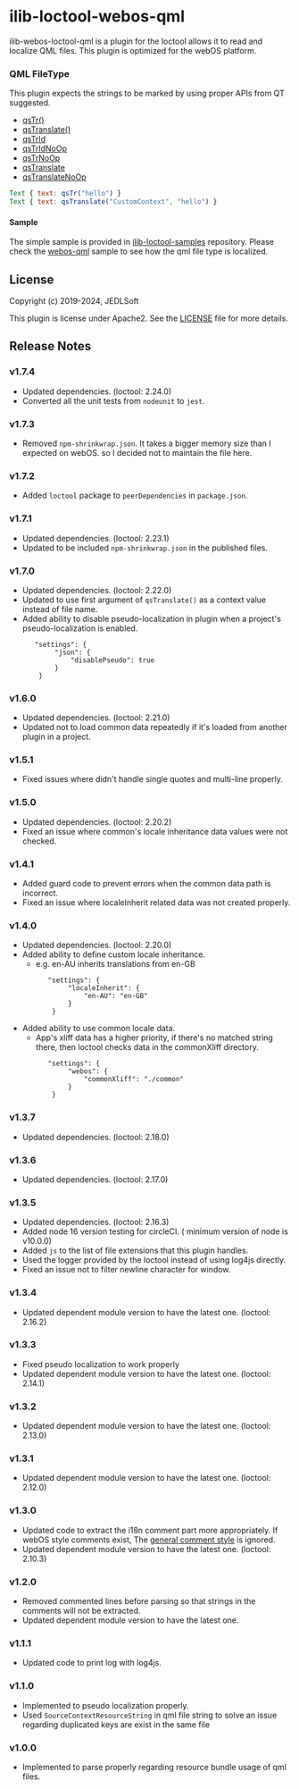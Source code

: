 # ilib-loctool-webos-qml
ilib-webos-loctool-qml is a plugin for the loctool allows it to read and localize QML files. This plugin is optimized for the webOS platform.

### QML FileType
This plugin expects the strings to be marked by using proper APIs from QT suggested.
 - [qsTr()](https://doc.qt.io/qt-6/qml-qtqml-qt.html#qsTr-method)
 - [qsTranslate()](https://doc.qt.io/qt-6/qml-qtqml-qt.html#qsTranslate-method)
 - [qsTrId](https://doc.qt.io/qt-6/qml-qtqml-qt.html#qsTrId-method)
 - [qsTrIdNoOp](https://doc.qt.io/qt-6/qml-qtqml-qt.html#qsTrIdNoOp-method)
 - [qsTrNoOp](https://doc.qt.io/qt-6/qml-qtqml-qt.html#qsTrNoOp-method)
 - [qsTranslate](https://doc.qt.io/qt-6/qml-qtqml-qt.html#qsTranslate-method)
 - [qsTranslateNoOp](https://doc.qt.io/qt-6/qml-qtqml-qt.html#qsTranslateNoOp-method)

```qml
Text { text: qsTr("hello") }
Text { text: qsTranslate("CustomContext", "hello") }
```

#### Sample
The simple sample is provided in [ilib-loctool-samples](https://github.com/iLib-js/ilib-loctool-samples) repository.
Please check the [webos-qml](https://github.com/iLib-js/ilib-loctool-samples/tree/main/webos-qml) sample to see how the qml file type is localized.

## License

Copyright (c) 2019-2024, JEDLSoft

This plugin is license under Apache2. See the [LICENSE](./LICENSE)
file for more details.

## Release Notes
### v1.7.4
* Updated dependencies. (loctool: 2.24.0)
* Converted all the unit tests from `nodeunit` to `jest`.

### v1.7.3
* Removed `npm-shrinkwrap.json`. It takes a bigger memory size than I expected on webOS. so I decided not to maintain the file here.

### v1.7.2
* Added `loctool` package to `peerDependencies` in `package.json`.

### v1.7.1
* Updated dependencies. (loctool: 2.23.1)
* Updated to be included `npm-shrinkwrap.json` in the published files.

### v1.7.0
* Updated dependencies. (loctool: 2.22.0)
* Updated to use first argument of `qsTranslate()` as a context value instead of file name.
* Added ability to disable pseudo-localization in plugin when a project's pseudo-localization is enabled.
    ~~~~
       "settings": {
            "json": {
                "disablePseudo": true
            }
        }
    ~~~~

### v1.6.0
* Updated dependencies. (loctool: 2.21.0)
* Updated not to load common data repeatedly if it's loaded from another plugin in a project.

### v1.5.1
* Fixed issues where didn't handle single quotes and multi-line properly.

### v1.5.0
* Updated dependencies. (loctool: 2.20.2)
* Fixed an issue where common's locale inheritance data values were not checked.

### v1.4.1
* Added guard code to prevent errors when the common data path is incorrect.
* Fixed an issue where localeInherit related data was not created properly.

### v1.4.0
* Updated dependencies. (loctool: 2.20.0)
* Added ability to define custom locale inheritance.
  * e.g. en-AU inherits translations from en-GB
    ~~~~
       "settings": {
            "localeInherit": {
                "en-AU": "en-GB"
            }
        }
    ~~~~
* Added ability to use common locale data.
  * App's xliff data has a higher priority, if there's no matched string there, then loctool checks data in the commonXliff directory.
    ~~~~
       "settings": {
            "webos": {
                "commonXliff": "./common"
            }
        }
    ~~~~

### v1.3.7
* Updated dependencies. (loctool: 2.18.0)

### v1.3.6
* Updated dependencies. (loctool: 2.17.0)

### v1.3.5
* Updated dependencies. (loctool: 2.16.3)
* Added node 16 version testing for circleCI. ( minimum version of node is v10.0.0)
* Added `js` to the list of file extensions that this plugin handles.
* Used the logger provided by the loctool instead of using log4js directly.
* Fixed an issue not to filter newline character for window.

### v1.3.4
* Updated dependent module version to have the latest one. (loctool: 2.16.2)

### v1.3.3
* Fixed pseudo localization to work properly
* Updated dependent module version to have the latest one. (loctool: 2.14.1)

### v1.3.2
* Updated dependent module version to have the latest one. (loctool: 2.13.0)

### v1.3.1
* Updated dependent module version to have the latest one. (loctool: 2.12.0)

### v1.3.0
* Updated code to extract the i18n comment part more appropriately. If webOS style comments exist, The [general comment style](https://doc.qt.io/qt-5/qtquick-internationalization.html) is ignored.
* Updated dependent module version to have the latest one. (loctool: 2.10.3)

### v1.2.0
* Removed commented lines before parsing so that strings in the comments will not be extracted.
* Updated dependent module version to have the latest one.

### v1.1.1
* Updated code to print log with log4js.

### v1.1.0
* Implemented to pseudo localization properly.
* Used `SourceContextResourceString` in qml file string to solve an issue regarding duplicated keys are exist in the same file

### v1.0.0
* Implemented to parse properly regarding resource bundle usage of qml files.